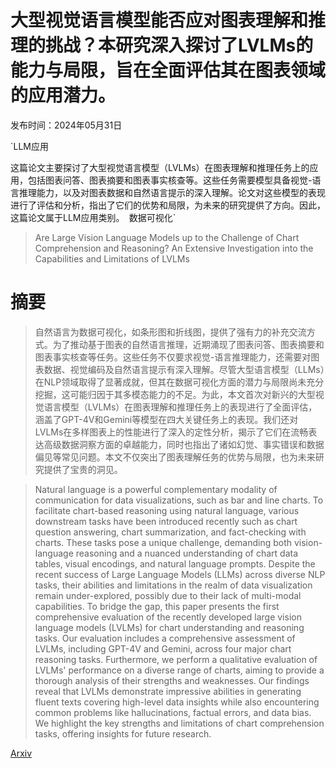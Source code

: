 # 大型视觉语言模型能否应对图表理解和推理的挑战？本研究深入探讨了LVLMs的能力与局限，旨在全面评估其在图表领域的应用潜力。

发布时间：2024年05月31日

`LLM应用

这篇论文主要探讨了大型视觉语言模型（LVLMs）在图表理解和推理任务上的应用，包括图表问答、图表摘要和图表事实核查等。这些任务需要模型具备视觉-语言推理能力，以及对图表数据和自然语言提示的深入理解。论文对这些模型的表现进行了评估和分析，指出了它们的优势和局限，为未来的研究提供了方向。因此，这篇论文属于LLM应用类别。` `数据可视化`

> Are Large Vision Language Models up to the Challenge of Chart Comprehension and Reasoning? An Extensive Investigation into the Capabilities and Limitations of LVLMs

# 摘要

> 自然语言为数据可视化，如条形图和折线图，提供了强有力的补充交流方式。为了推动基于图表的自然语言推理，近期涌现了图表问答、图表摘要和图表事实核查等任务。这些任务不仅要求视觉-语言推理能力，还需要对图表数据、视觉编码及自然语言提示有深入理解。尽管大型语言模型（LLMs）在NLP领域取得了显著成就，但其在数据可视化方面的潜力与局限尚未充分挖掘，这可能归因于其多模态能力的不足。为此，本文首次对新兴的大型视觉语言模型（LVLMs）在图表理解和推理任务上的表现进行了全面评估，涵盖了GPT-4V和Gemini等模型在四大关键任务上的表现。我们还对LVLMs在多样图表上的性能进行了深入的定性分析，揭示了它们在流畅表达高级数据洞察方面的卓越能力，同时也指出了诸如幻觉、事实错误和数据偏见等常见问题。本文不仅突出了图表理解任务的优势与局限，也为未来研究提供了宝贵的洞见。

> Natural language is a powerful complementary modality of communication for data visualizations, such as bar and line charts. To facilitate chart-based reasoning using natural language, various downstream tasks have been introduced recently such as chart question answering, chart summarization, and fact-checking with charts. These tasks pose a unique challenge, demanding both vision-language reasoning and a nuanced understanding of chart data tables, visual encodings, and natural language prompts. Despite the recent success of Large Language Models (LLMs) across diverse NLP tasks, their abilities and limitations in the realm of data visualization remain under-explored, possibly due to their lack of multi-modal capabilities. To bridge the gap, this paper presents the first comprehensive evaluation of the recently developed large vision language models (LVLMs) for chart understanding and reasoning tasks. Our evaluation includes a comprehensive assessment of LVLMs, including GPT-4V and Gemini, across four major chart reasoning tasks. Furthermore, we perform a qualitative evaluation of LVLMs' performance on a diverse range of charts, aiming to provide a thorough analysis of their strengths and weaknesses. Our findings reveal that LVLMs demonstrate impressive abilities in generating fluent texts covering high-level data insights while also encountering common problems like hallucinations, factual errors, and data bias. We highlight the key strengths and limitations of chart comprehension tasks, offering insights for future research.

[Arxiv](https://arxiv.org/abs/2406.00257)